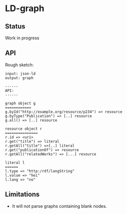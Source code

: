# LD-graph


## Status
Work in progress

## API

Rough sketch:

```
input: json-ld
output: graph

------
API:
------

graph object g
============
g.byId("http://example.org/resource/p234") => resource
g.byType("Publication") => [..] resource
g.all() => [..] resource

resource object r
===============
r.id => <uri>
r.get("title") => literal
r.getAll("title") =>[..] literal
r.get("publicationOf") => resource
r.getAll("relatedWorks") => [...] resource

literal l
======
l.type => "http:/rdf/langString"
l.value => "hei"
l.lang => "no"
```



## Limitations
* It will not parse graphs containing blank nodes.